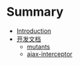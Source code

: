 # Summary

* [Introduction](README.md)
* [开发文档](kai_fa_wen_dang/kai_fa_wen_dang.md)
   * [mutants](kai_fa_wen_dang/mutants/mutants.md)
   * [ajax-interceptor](kai_fa_wen_dang/ajax-interceptor)

